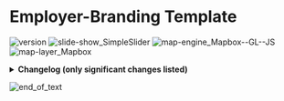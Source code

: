 # Employer-Branding Template
![version](https://img.shields.io/badge/version-2.0a-orange.svg)
![slide-show_SimpleSlider](https://img.shields.io/badge/slide--show-SimpleSlider-yellow.svg) ![map-engine_Mapbox--GL--JS](https://img.shields.io/badge/map--engine-Mapbox--GL--JS-blue.svg) ![map-layer_Mapbox](https://img.shields.io/badge/map--layer-Mapbox-blue.svg)

<details>
<summary><strong>Changelog (only significant changes listed)</strong></summary>

- v2.0a -- 2020-09-04, major update, code rewritten for a single-page layout
- v1.56 -- 2020-03-16, bugfix for IE 11 where first tab was not shown after first page load.
- v1.55 -- 2019-09-04, main JS file now twice, one development version (ES6 support), one production version (ES5 for old browsers like IE 11) Attention: HTML file uses picture-img (CSS3) which is not fully supported by old IE. In case of need just use "img" only.
- v1.5 -- 2019-05-20, mobile optimizations
- v1.48 -- 2018-10-05, mobile version: now completely without navigation due to Webkit iOS bugs (iPhone) and because of this there is now an #arrowScrollToTop in the bottom right corner. Desktop version: #sitemap now optional and does not lead to Javascript error when removed.
- v1.47 -- 2018-08-14, main container now gets classes "tab0", "tab1" and so on, depending on what TAB is active. Useful for advanced CSS styling.
- v1.46 -- 2018-07-09, JV30 iframe-fix update.
- v1.45 -- 2018-06-20, callResize MUX-method successfully implemented. Code-cleanup. Known bug: Chrome+Edge sitemap scroll in JV30 Combined view.
- v1.41 -- 2018-06-13, updates for JV30 combined view.
- v1.4 -- 2018-06-12, this is a major update! Almost completely rewritten code. No mory sticky menu in JV30 iframe due to iOS bugs. Iframe height gets updated correctly now. Selection between multi-page and one-page layout at the top of main script. Smooth scrolling to content in good (supported) browsers (fallback without animation for bad browsers). Direct tab selection through URL parameter even in JV30 iframe. And several other small features. All map-related code is now separated from main code, see text file in "extra" folder. In case where another slideshow library is needed then the init.js script has to be changed accordingly. For no header slideshow at all: just remove init.js and simpleslider.fnp.js
- v1.34 -- 2018-06-01, more JV30 fixes. Now the mobile menu is sticky on top even inside of iframe in JV30 (animation needs optimization). Iframe height gets updated after every menu button click.
- v1.33 -- 2018-05-31 jQuery-free version. More changes for JV30. Code optimization: now class "mobile" on main container toggles mobile and desktop view (useful for CSS formatting), EB_Template script also works with this class.
- v1.31 -- 2018-05-25, still not fully free of jQuery. This update covers first changes towards full JV30 support and some other code improvements.
- v1.3 -- new modern vanilla JS slider
- v1.2 -- 2017-11-21, map-code bugfix and update (using CSS for map-markers), main CSS moved to external CSS file
- v1.1 -- 2017-06-29, EB_Template html & Javascript version 1.1; bxSlider updated to 4.2.12; slideshow images only visible after bxSlider finishes loading; added screen shade on opened mobile menu; mobile menu button in pure CSS with CSS animation; several CSS changes
- v1.05 -- 2016-10-20, MapQuest layer removed, using Mapbox as primary map layer.
- v1.04 -- 2016-03-21, scrollToId() Gecko/Webkit difference patch, OwlCarousel2 bug -> using bxSlider
- v1.03 -- 2016-03-14, desktop redux scrolling bugfix
- v1.02 -- 2016-03-10, code cleanup
- v1.01 -- 2016-03-03, prepared for sticky-header simulation (position fixed) with monsterHeaderType.landingpage
- v1.0 -- 2016-03-02, using buttons and OwlCarousel2
- v1.0preview -- 2016-03-01, initial main version
</details>

![end_of_text](https://img.shields.io/badge/end%20of%20readme--yellow.svg)
